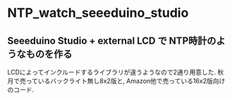 # NTP_watch_seeeduino_studio

## Seeeduino Studio + external LCD で NTP時計のようなものを作る　
LCDによってインクルードするライブラリが違うようなので2通り用意した. 
秋月で売っているバックライト無し8x2版と, Amazon他で売っている16x2版向けのコード.
 
